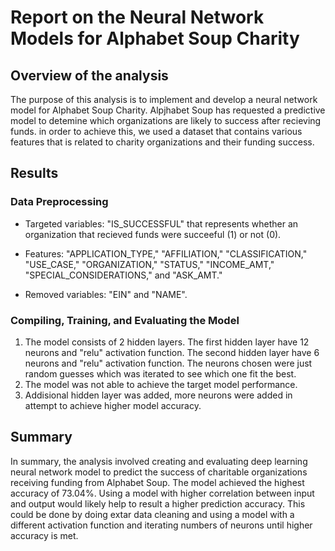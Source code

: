 # Report on the Neural Network Models for Alphabet Soup Charity
## Overview of the analysis
The purpose of this analysis is to implement and develop a neural network model for Alphabet Soup Charity. Alpjhabet Soup has requested a predictive model  to detemine which organizations are likely to success after recieving funds. in order to achieve this, we used a dataset that contains various features that is related to charity organizations and their funding success.

## Results

### Data Preprocessing
- Targeted variables: "IS_SUCCESSFUL" that represents whether an organization that recieved funds were succeeful (1) or not (0).

- Features: "APPLICATION_TYPE," "AFFILIATION," "CLASSIFICATION," "USE_CASE," "ORGANIZATION," "STATUS," "INCOME_AMT," "SPECIAL_CONSIDERATIONS," and "ASK_AMT."

- Removed variables: "EIN" and "NAME".

### Compiling, Training, and Evaluating the Model

1. The model consists of 2 hidden layers. The first hidden layer have 12 neurons and "relu" activation function. The second hidden layer have 6 neurons and "relu" activation function. 
The neurons chosen were just random guesses which was iterated to see which one fit the best.
2. The model was not able to achieve the target model performance.
3. Addisional hidden layer was added, more neurons were added in attempt to achieve higher model accuracy.

## Summary 
In summary, the analysis involved creating and evaluating deep learning neural network model to predict the success of charitable organizations receiving funding from Alphabet Soup. The model achieved the highest accuracy of 73.04%.
Using a model with higher correlation between input and output would likely help to result a higher prediction accuracy. This could be done by doing extar data cleaning and using a model with a different activation function and iterating numbers of neurons until higher accuracy is met.

